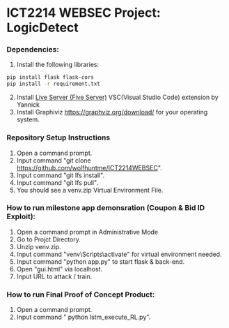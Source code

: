 # ICT2214 WEBSEC Project: LogicDetect

### Dependencies:
1. Install the following libraries: <br />
```sh
pip install flask flask-cors 
pip install -r requirement.txt
```
2. Install [Live Server (Five Server)](https://marketplace.visualstudio.com/items?itemName=yandeu.five-server) VSC(Visual Studio Code) extension by Yannick
3. Install Graphiviz https://graphviz.org/download/ for your operating system.


### Repository Setup Instructions
1. Open a command prompt.
2. Input command "git clone https://github.com/wolfhuntme/ICT2214WEBSEC".
3. Input command "git lfs install".
4. Input command "git lfs pull".
5. You should see a venv.zip Virtual Environment File.

### How to run milestone app demonsration (Coupon & Bid ID Exploit):
1. Open a command prompt in Administrative Mode
2. Go to Projct Directory.
3. Unzip venv.zip.
4. Input command  "venv\Scripts\activate" for virtual environment needed.
5. Input command "python app.py" to start flask & back-end.
6. Open "gui.html" via localhost.
7. Input URL to attack / train.

### How to run Final Proof of Concept Product:
1. Open a command prompt.
2. Input command " python lstm_execute_RL.py".

